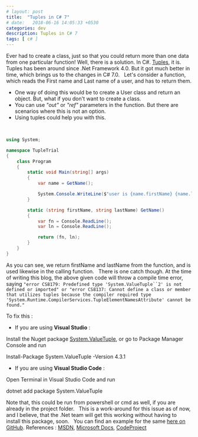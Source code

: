 ```yaml
---
# layout: post
title:  "Tuples in C# 7"
# date:   2018-06-16 14:05:33 +0530
categories: dev
description: Tuples in C# 7
tags: [ c# ]
---
```


Ever had to create a class, just so that you could return more than one data from one particular function! Well, there is a solution. In C#. [Tuples](https://msdn.microsoft.com/en-us/library/system.tuple(v=vs.110).aspx), it is. Tuples has been around since .Net Framework 4.0. But it got much better in time, which brings us to the changes in C# 7.0.   Let's consider a function, which reads the First name and Last name of a user, and has to return them.

*   One way of doing this would be to create a User class and return an object. But, what if you don't want to create a class.
*   You can use _"out"_ or _"ref"_ parameters in the function. But there are scenarios where this is not an option.
*   Using tuples could help you with this.

 
``` csharp
using System;

namespace TupleTrial
{
    class Program
    {
        static void Main(string[] args)
        {
            var name = GetName();

            System.Console.WriteLine($"user is {name.firstName} {name.lastName}");
        }

        static (string firstName, string lastName) GetName()
        {
            var fn = Console.ReadLine();
            var ln = Console.ReadLine();

            return (fn, ln);
        }
    }
}
```

As you can see, we return firstName and lastName from the function, and is used likewise in the calling function.   There is one catch though. At the time of writing this blog, the above given code will throw a compile time error, saying `"error CS8179: Predefined type 'System.ValueTuple``2' is not defined or imported" or "error CS8137: Cannot define a class or member that utilizes tuples because the compiler required type 'System.Runtime.CompilerServices.TupleElementNamesAttribute' cannot be found."`  
  
To fix this :

*   If you are using **Visual Studio** :

Install the Nuget package [System.ValueTuple](https://www.nuget.org/packages/System.ValueTuple/), or go to Package Manager Console and run

Install-Package System.ValueTuple -Version 4.3.1

*   If you are using **Visual Studio Code** :

Open Terminal in Visual Studio Code and run

dotnet add package System.ValueTuple

Note that, this could be run from powershell or cmd as well, if you are already in the project folder.   This is a work-around for this issue as of now, and I believe, that the .Net team will get this working without having to install this package, soon.   You can find an example for the same [here on GitHub](https://github.com/alenjalex/examples/tree/master/TuplesExample). References : [MSDN](https://msdn.microsoft.com/en-us/library/system.tuple(v=vs.110).aspx), [Microsoft Docs](https://docs.microsoft.com/en-us/dotnet/csharp/tuples), [CodeProject](https://www.codeproject.com/Tips/1186316/Tuples-in-Csharp?msg=5397087)